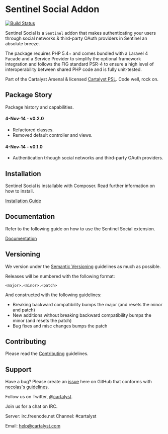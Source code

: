 # Sentinel Social Addon

[![Build Status](http://ci.cartalyst.com/build-status/svg/31)](http://ci.cartalyst.com/build-status/view/31)

Sentinel Social is a `Sentinel` addon that makes authenticating your users through social networks & third-party OAuth providers in Sentinel an absolute breeze.

The package requires PHP 5.4+ and comes bundled with a Laravel 4 Facade and a Service Provider to simplify the optional framework integration and follows the FIG standard PSR-4 to ensure a high level of interoperability between shared PHP code and is fully unit-tested.

Part of the Cartalyst Arsenal & licensed [Cartalyst PSL](license.txt). Code well, rock on.

## Package Story

Package history and capabilities.

#### 4-Nov-14 - v0.2.0

- Refactored classes.
- Removed default controller and views.

#### 4-Nov-14 - v0.1.0

- Authentication trhough social networks and third-party OAuth providers.

## Installation

Sentinel Social is installable with Composer. Read further information on how to install.

[Installation Guide](https://cartalyst.com/manual/sentinel-social/1.0#installation)

## Documentation

Refer to the following guide on how to use the Sentinel Social extension.

[Documentation](https://cartalyst.com/manual/sentinel-social/1.0)

## Versioning

We version under the [Semantic Versioning](http://semver.org/) guidelines as much as possible.

Releases will be numbered with the following format:

`<major>.<minor>.<patch>`

And constructed with the following guidelines:

* Breaking backward compatibility bumps the major (and resets the minor and patch)
* New additions without breaking backward compatibility bumps the minor (and resets the patch)
* Bug fixes and misc changes bumps the patch

## Contributing

Please read the [Contributing](contributing.md) guidelines.

## Support

Have a bug? Please create an [issue](https://github.com/cartalyst/sentinel-social/issues) here on GitHub that conforms with [necolas's guidelines](https://github.com/necolas/issue-guidelines).

Follow us on Twitter, [@cartalyst](http://twitter.com/cartalyst).

Join us for a chat on IRC.

Server: irc.freenode.net
Channel: #cartalyst

Email: help@cartalyst.com
